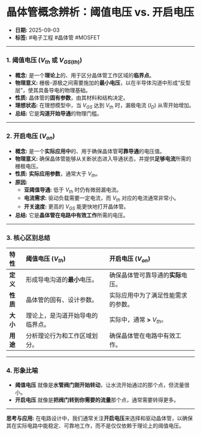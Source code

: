 
# 晶体管概念辨析：阈值电压 vs. 开启电压

- **日期:** 2025-09-03
- **标签:** #电子工程 #晶体管 #MOSFET

---

### 1. 阈值电压 ($V_{th}$ 或 $V_{GS(th)}$)

- **概念:** 是一个**理论上**的、用于区分晶体管工作区域的**临界点**。
- **物理意义:** 栅极-源极之间需要施加的**最小电压**，以在半导体沟道中形成“反型层”，使其具备导电的物理基础。
- **性质:** 晶体管的**固有参数**，由其材料和结构决定。
- **理想状态:** 在理想模型中，当 $V_{GS}$ 达到 $V_{th}$ 时，漏极电流 ($I_D$) 从零开始增加。
- **总结:** 它是**沟道开始导通**的物理门槛。

---

### 2. 开启电压 ($V_{on}$)

- **概念:** 是一个**实际应用中**的、用于确保晶体管**可靠导通**的电压值。
- **物理意义:** 确保晶体管能够从关断状态进入导通状态，并提供**足够电流**所需的栅极电压。
- **性质:** **实际应用参数**，通常大于 $V_{th}$。
- **原因:**
    - **亚阈值导通:** 低于 $V_{th}$ 时仍有微弱漏电流。
    - **电流需求:** 驱动负载需要一定电流，而 $V_{th}$ 对应的电流通常非常小。
    - **开关速度:** 更高的 $V_{GS}$ 能更快地打开晶体管。
- **总结:** 它是**晶体管在电路中有效工作**所需的电压。

---

### 3. 核心区别总结

| 特性 | **阈值电压** ($V_{th}$) | **开启电压** ($V_{on}$) |
| :--- | :--- | :--- |
| **定义** | 形成导电沟道的**最小**电压。 | 确保晶体管可靠导通的**实际**电压。 |
| **性质** | 晶体管的固有、设计参数。 | 实际应用中为了满足性能需求的参数。 |
| **大小** | 理论上，是沟道开始导电的临界点。 | 实际中，通常 **>** $V_{th}$。 |
| **用途** | 分析理论行为和工作区域划分。 | 确保晶体管在电路中有效工作。 |

---

### 4. 形象比喻

- **阈值电压** 就像是**水管阀门刚开始转动**，让水流开始通过的那个点，但流量很小。
- **开启电压** 就像是**把阀门转到你需要的流量**那个点，通常需要转得更多。

---

**思考与应用:** 在电路设计中，我们通常关注**开启电压**来选择和驱动晶体管，以确保其在实际电路中能稳定、可靠地工作，而不是仅仅依赖于理论上的阈值电压。
